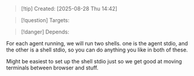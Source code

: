 
>[!tip] Created: [2025-08-28 Thu 14:42]

>[!question] Targets: 

>[!danger] Depends: 

For each agent running, we will run two shells.
one is the agent stdio, and the other is a shell stdio, so you can do anything you like in both of these.


Might be easiest to set up the shell stdio just so we get good at moving terminals between browser and stuff.

